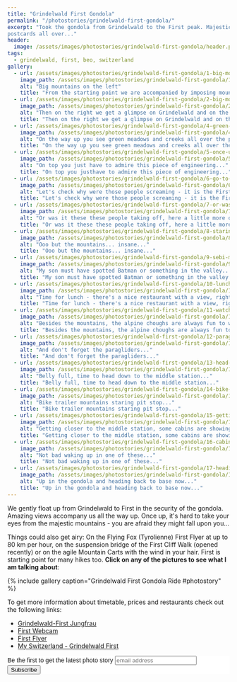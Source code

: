 ```yaml
---
title: "Grindelwald First Gondola"
permalink: "/photostories/grindelwald-first-gondola/"
excerpt: "Took the gondola from Grindelwald to the First peak. Majestic mountains accompanied us all the way, it was like 
postcards all over..."
header:
  image: /assets/images/photostories/grindelwald-first-gondola/header.png
tags:
  - grindelwald, first, beo, switzerland 
gallery:
  - url: /assets/images/photostories/grindelwald-first-gondola/1-big-mountains-on-the-left.JPG
    image_path: /assets/images/photostories/grindelwald-first-gondola/1-big-mountains-on-the-left.JPG
    alt: "Big mountains on the left"
    title: "From the starting point we are accompanied by imposing mountains... First on the left"
  - url: /assets/images/photostories/grindelwald-first-gondola/2-big-mountains-on-the-right-eiger-nordwand.JPG
    image_path: /assets/images/photostories/grindelwald-first-gondola/2-big-mountains-on-the-right-eiger-nordwand.JPG
    alt: "Then on the right we get a glimpse on Grindelwald and on the majestic Eiger Nord Face (German: Nordwand)"
    title: "Then on the right we get a glimpse on Grindelwald and on the majestic Eiger Nord Face (German: Nordwand)"
  - url: /assets/images/photostories/grindelwald-first-gondola/4-green-meadows.JPG
    image_path: /assets/images/photostories/grindelwald-first-gondola/4-green-meadows.JPG
    alt: "On the way up you see green meadows and creeks all over the place..."
    title: "On the way up you see green meadows and creeks all over the place..."      
  - url: /assets/images/photostories/grindelwald-first-gondola/5-once-up-have-a-look-at-the-gondolas.JPG
    image_path: /assets/images/photostories/grindelwald-first-gondola/5-once-up-have-a-look-at-the-gondolas.JPG
    alt: "On top you just have to admire this piece of engineering..."
    title: "On top you justhave to admire this piece of engineering..." 
  - url: /assets/images/photostories/grindelwald-first-gondola/6-go-to-first-flieger.JPG
    image_path: /assets/images/photostories/grindelwald-first-gondola/6-go-to-first-flieger.JPG
    alt: "Let's check why were those people screaming - it is the First Flieger..."
    title: "Let's check why were those people screaming - it is the First Flieger..."
  - url: /assets/images/photostories/grindelwald-first-gondola/7-or-was-it-these-people-taking-off.JPG
    image_path: /assets/images/photostories/grindelwald-first-gondola/7-or-was-it-these-people-taking-off.JPG
    alt: "Or was it these these people taking off, here a little more on the right..."
    title: "Or was it these these people taking off, here a little more on the right..."
  - url: /assets/images/photostories/grindelwald-first-gondola/8-staring-at-the-mountains.JPG
    image_path: /assets/images/photostories/grindelwald-first-gondola/8-staring-at-the-mountains.JPG
    alt: "Ooo but the mountains... insane..."
    title: "Ooo but the mountains... insane..."
  - url: /assets/images/photostories/grindelwald-first-gondola/9-sebi-must-have-spotted-something-in-the-valley.JPG
    image_path: /assets/images/photostories/grindelwald-first-gondola/9-sebi-must-have-spotted-something-in-the-valley.JPG
    alt: "My son must have spotted Batman or something in the valley..."
    title: "My son must have spotted Batman or something in the valley..."
  - url: /assets/images/photostories/grindelwald-first-gondola/10-lunch-time-restaurant-with-a-view.jpg
    image_path: /assets/images/photostories/grindelwald-first-gondola/10-lunch-time-restaurant-with-a-view.jpg
    alt: "Time for lunch - there's a nice restaurant with a view, right on the final gondola station..."    
    title: "Time for lunch - there's a nice restaurant with a view, right on the final gondola station..."
  - url: /assets/images/photostories/grindelwald-first-gondola/11-watch-the-alpine-chough-from-the-terrace.jpg
    image_path: /assets/images/photostories/grindelwald-first-gondola/11-watch-the-alpine-chough-from-the-terrace.jpg
    alt: "Besides the mountains, the alpine choughs are always fun to watch from the restaurant's terrace..."
    title: "Besides the mountains, the alpine choughs are always fun to watch from the restaurant's terrace..."            
  - url: /assets/images/photostories/grindelwald-first-gondola/12-paragliders.jpg
    image_path: /assets/images/photostories/grindelwald-first-gondola/12-paragliders.jpg
    alt: "And don't forget the paragliders..."
    title: "And don't forget the paragliders..."   
  - url: /assets/images/photostories/grindelwald-first-gondola/13-head-down-with-the-bike-trailer.JPG
    image_path: /assets/images/photostories/grindelwald-first-gondola/13-head-down-with-the-bike-trailer.JPG
    alt: "Belly full, time to head down to the middle station..."
    title: "Belly full, time to head down to the middle station..."
  - url: /assets/images/photostories/grindelwald-first-gondola/14-bike-trailer-pit-stop.JPG
    image_path: /assets/images/photostories/grindelwald-first-gondola/14-bike-trailer-pit-stop.JPG
    alt: "Bike trailer mountains staring pit stop..."
    title: "Bike trailer mountains staring pit stop..."      
  - url: /assets/images/photostories/grindelwald-first-gondola/15-getting-closer.JPG
    image_path: /assets/images/photostories/grindelwald-first-gondola/15-getting-closer.JPG
    alt: "Getting closer to the middle station, some cabins are showing up..."
    title: "Getting closer to the middle station, some cabins are showing up..."  
  - url: /assets/images/photostories/grindelwald-first-gondola/16-cabin-with-a-view.jpg
    image_path: /assets/images/photostories/grindelwald-first-gondola/16-cabin-with-a-view.jpg
    alt: "Not bad waking up in one of these..."
    title: "Not bad waking up in one of these..."                                             
  - url: /assets/images/photostories/grindelwald-first-gondola/17-heading-back-to-base.JPG
    image_path: /assets/images/photostories/grindelwald-first-gondola/17-heading-back-to-base.JPG
    alt: "Up in the gondola and heading back to base now..."
    title: "Up in the gondola and heading back to base now..."  
---
```


We gently float up from Grindelwald to First in the security of the gondola. Amazing views accompany us all the way up.
 Once up, it's hard to take your eyes from the majestic mountains - you are afraid they might fall upon you... 
 
 Things could also get airy: On the Flying Fox (Tyrolienne) First Flyer at up to 80 km per hour, on the suspension bridge of the First Cliff Walk (opened recently)
  or on the agile Mountain Carts with the wind in your hair. First is starting point for many hikes too. **Click on any of the pictures to 
  see what I am talking about**:
  
 {% include gallery caption="Grindelwald First Gondola Ride #photostory" %}
 
 To get more information about timetable, prices and restaurants check out the following links:
  
* [Grindelwald-First Jungfrau](https://www.jungfrau.ch/en-gb/grindelwaldfirst/)
* [First Webcam](https://panocam.skiline.cc/firstbahn)
* [First Flyer](https://www.jungfrau.ch/en-gb/summer-sport/first-flyer/)
* [My Switzerland - Grindelwald First](https://www.myswitzerland.com/en-ch/first-even-today-a-dream.html)
    
<!-- Begin MailChimp Signup Form -->
<link href="//cdn-images.mailchimp.com/embedcode/slim-10_7.css" rel="stylesheet" type="text/css">
<style type="text/css">
	#mc_embed_signup{background:#fff; clear:left; font:14px Helvetica,Arial,sans-serif; }
	/* Add your own MailChimp form style overrides in your site stylesheet or in this style block.
	   We recommend moving this block and the preceding CSS link to the HEAD of your HTML file. */
</style>
<div id="mc_embed_signup">
<form action="//adrianmatei.us16.list-manage.com/subscribe/post?u=711ed49399c4a65a8a8ecfc36&amp;id=b44f87f39a" method="post" id="mc-embedded-subscribe-form" name="mc-embedded-subscribe-form" class="validate" target="_blank" novalidate>
    <div id="mc_embed_signup_scroll">
	<label for="mce-EMAIL">Be the first to get the latest photo story</label>
	<input type="email" value="" name="EMAIL" class="email" id="mce-EMAIL" placeholder="email address" required>
    <!-- real people should not fill this in and expect good things - do not remove this or risk form bot signups-->
    <div style="position: absolute; left: -5000px;" aria-hidden="true"><input type="text" name="b_711ed49399c4a65a8a8ecfc36_b44f87f39a" tabindex="-1" value=""></div>
    <div class="clear"><input type="submit" value="Subscribe" name="subscribe" id="mc-embedded-subscribe" class="button"></div>
    </div>
</form>
</div>

<!--End mc_embed_signup-->